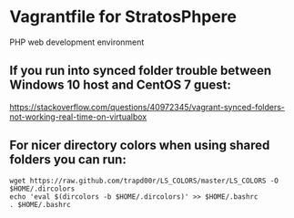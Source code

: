 # Vagrantfile for StratosPhpere
PHP web development environment

## If you run into synced folder trouble between Windows 10 host and CentOS 7 guest:
https://stackoverflow.com/questions/40972345/vagrant-synced-folders-not-working-real-time-on-virtualbox

## For nicer directory colors when using shared folders you can run: 

```
wget https://raw.github.com/trapd00r/LS_COLORS/master/LS_COLORS -O $HOME/.dircolors
echo 'eval $(dircolors -b $HOME/.dircolors)' >> $HOME/.bashrc
. $HOME/.bashrc
```

